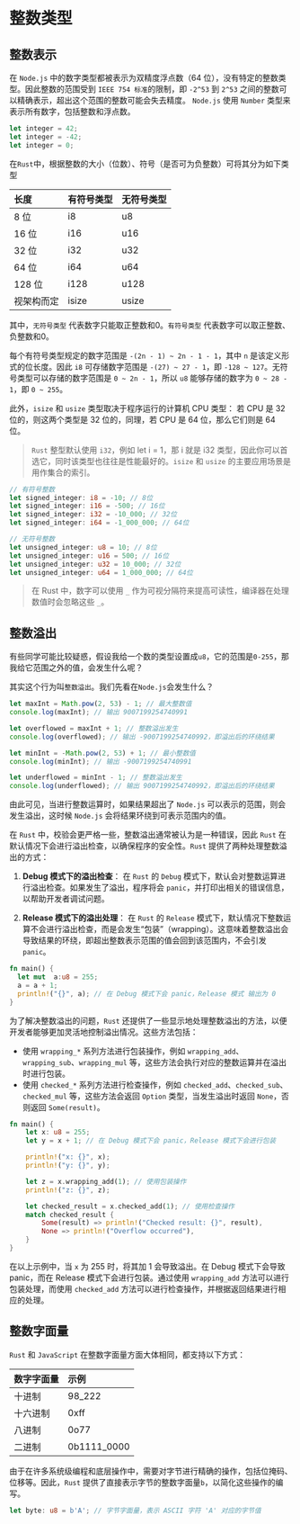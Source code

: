 # 整数类型

## 整数表示

在 `Node.js` 中的数字类型都被表示为双精度浮点数（64 位），没有特定的整数类型。因此整数的范围受到 `IEEE 754 标准`的限制，即 `-2^53` 到 `2^53` 之间的整数可以精确表示，超出这个范围的整数可能会失去精度。 `Node.js`  使用 `Number` 类型来表示所有数字，包括整数和浮点数。

```js
let integer = 42; 
let integer = -42; 
let integer = 0; 
```

在`Rust`中，根据整数的大小（位数）、符号（是否可为负整数）可将其分为如下类型

| 长度       | 有符号类型 | 无符号类型 |
| :--------- | :--------- | :--------- |
| 8 位       | i8         | u8         |
| 16 位      | i16        | u16        |
| 32 位      | i32        | u32        |
| 64 位      | i64        | u64        |
| 128 位     | i128       | u128       |
| 视架构而定 | isize      | usize      |

其中，`无符号类型` 代表数字只能取正整数和0。`有符号类型` 代表数字可以取正整数、负整数和0。

每个有符号类型规定的数字范围是 `-(2n - 1) ~ 2n - 1 - 1`，其中 `n` 是该定义形式的位长度。因此 `i8` 可存储数字范围是 `-(27) ~ 27 - 1`，即 `-128 ~ 127`。无符号类型可以存储的数字范围是 `0 ~ 2n - 1`，所以 `u8` 能够存储的数字为 `0 ~ 28 - 1`，即 `0 ~ 255`。

此外，`isize` 和 `usize` 类型取决于程序运行的计算机 CPU 类型： 若 CPU 是 32 位的，则这两个类型是 32 位的，同理，若 CPU 是 64 位，那么它们则是 64 位。

> `Rust` 整型默认使用 `i32`，例如 let i = 1，那 i 就是 i32 类型，因此你可以首选它，同时该类型也往往是性能最好的。`isize` 和 `usize` 的主要应用场景是用作集合的索引。

```rs
// 有符号整数
let signed_integer: i8 = -10; // 8位
let signed_integer: i16 = -500; // 16位
let signed_integer: i32 = -10_000; // 32位
let signed_integer: i64 = -1_000_000; // 64位

// 无符号整数
let unsigned_integer: u8 = 10; // 8位
let unsigned_integer: u16 = 500; // 16位
let unsigned_integer: u32 = 10_000; // 32位
let unsigned_integer: u64 = 1_000_000; // 64位
```

> 在 Rust 中，数字可以使用 `_` 作为可视分隔符来提高可读性，编译器在处理数值时会忽略这些 `_`。

## 整数溢出

有些同学可能比较疑惑，假设我给一个数的类型设置成`u8`，它的范围是`0-255`，那我给它范围之外的值，会发生什么呢？

其实这个行为叫`整数溢出`。我们先看在`Node.js`会发生什么？

```js
let maxInt = Math.pow(2, 53) - 1; // 最大整数值
console.log(maxInt); // 输出 9007199254740991

let overflowed = maxInt + 1; // 整数溢出发生
console.log(overflowed); // 输出 -9007199254740992，即溢出后的环绕结果

let minInt = -Math.pow(2, 53) + 1; // 最小整数值
console.log(minInt); // 输出 -9007199254740991

let underflowed = minInt - 1; // 整数溢出发生
console.log(underflowed); // 输出 9007199254740992，即溢出后的环绕结果
```

由此可见，当进行整数运算时，如果结果超出了 `Node.js` 可以表示的范围，则会发生溢出，这时候 `Node.js` 会将结果环绕到可表示范围内的值。

在 `Rust` 中，校验会更严格一些，整数溢出通常被认为是一种错误，因此 `Rust` 在默认情况下会进行溢出检查，以确保程序的安全性。`Rust` 提供了两种处理整数溢出的方式：

1. **Debug 模式下的溢出检查**：
   在 `Rust` 的 `Debug` 模式下，默认会对整数运算进行溢出检查。如果发生了溢出，程序将会 `panic`，并打印出相关的错误信息，以帮助开发者调试问题。

2. **Release 模式下的溢出处理**：
   在 `Rust` 的 `Release` 模式下，默认情况下整数运算不会进行溢出检查，而是会发生“包装”（wrapping）。这意味着整数溢出会导致结果的环绕，即超出整数表示范围的值会回到该范围内，不会引发`panic`。

```rs
fn main() {
  let mut  a:u8 = 255;
  a = a + 1;
  println!("{}", a); // 在 Debug 模式下会 panic，Release 模式 输出为 0
}
```

为了解决整数溢出的问题，`Rust` 还提供了一些显示地处理整数溢出的方法，以便开发者能够更加灵活地控制溢出情况。这些方法包括：

- 使用 `wrapping_*` 系列方法进行包装操作，例如 `wrapping_add`、`wrapping_sub`、`wrapping_mul` 等，这些方法会执行对应的整数运算并在溢出时进行包装。
- 使用 `checked_*` 系列方法进行检查操作，例如 `checked_add`、`checked_sub`、`checked_mul` 等，这些方法会返回 `Option` 类型，当发生溢出时返回 `None`，否则返回 `Some(result)`。

```rust
fn main() {
    let x: u8 = 255;
    let y = x + 1; // 在 Debug 模式下会 panic，Release 模式下会进行包装

    println!("x: {}", x);
    println!("y: {}", y);

    let z = x.wrapping_add(1); // 使用包装操作
    println!("z: {}", z);

    let checked_result = x.checked_add(1); // 使用检查操作
    match checked_result {
        Some(result) => println!("Checked result: {}", result),
        None => println!("Overflow occurred"),
    }
}
```

在以上示例中，当 `x` 为 255 时，将其加 1 会导致溢出。在 Debug 模式下会导致 panic，而在 Release 模式下会进行包装。通过使用 `wrapping_add` 方法可以进行包装处理，而使用 `checked_add` 方法可以进行检查操作，并根据返回结果进行相应的处理。

## 整数字面量

`Rust` 和 `JavaScript` 在整数字面量方面大体相同，都支持以下方式：

| 数字字面量       | 示例        |
| :--------------- | :---------- |
| 十进制           | 98_222      |
| 十六进制         | 0xff        |
| 八进制           | 0o77        |
| 二进制           | 0b1111_0000 |

由于在许多系统级编程和底层操作中，需要对字节进行精确的操作，包括位掩码、位移等。因此，`Rust` 提供了直接表示字节的整数字面量`b`，以简化这些操作的编写。

```rs
let byte: u8 = b'A'; // 字节字面量，表示 ASCII 字符 'A' 对应的字节值
```


